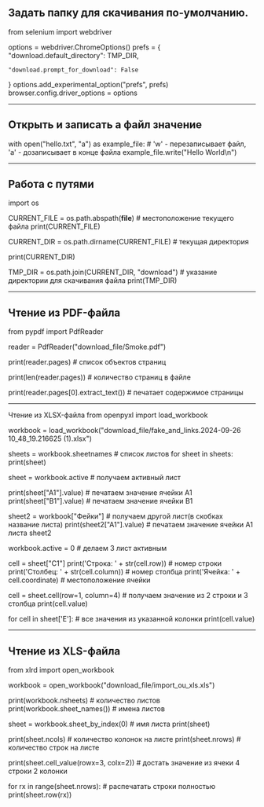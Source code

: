 Задать папку для скачивания по-умолчанию.
---
from selenium import webdriver

options = webdriver.ChromeOptions()
prefs = {
    "download.default_directory": TMP_DIR,

    "download.prompt_for_download": False
}
options.add_experimental_option("prefs", prefs)
browser.config.driver_options = options

---
Открыть и записать a файл значение
---
with open("hello.txt", "a") as example_file:  # 'w' - перезаписывает файл, 'а' - дозаписывает в конце файла
    example_file.write("Hello World\n")

----
Работа с путями
---
import os

CURRENT_FILE = os.path.abspath(__file__)  # местоположение текущего файла
print(CURRENT_FILE)

CURRENT_DIR = os.path.dirname(CURRENT_FILE)  # текущая директория

print(CURRENT_DIR)

TMP_DIR = os.path.join(CURRENT_DIR, "download")  # указание директории для скачивания файла
print(TMP_DIR)

---
Чтение из PDF-файла
---
from pypdf import PdfReader

reader = PdfReader("download_file/Smoke.pdf")

print(reader.pages)  # список объектов страниц

print(len(reader.pages))  # количество страниц в файле

print(reader.pages[0].extract_text())  # печатает содержимое страницы

---
Чтение из XLSX-файла
from openpyxl import load_workbook

workbook = load_workbook("download_file/fake_and_links.2024-09-26 10_48_19.216625 (1).xlsx")

sheets = workbook.sheetnames  # список листов
for sheet in sheets:
    print(sheet)

sheet = workbook.active  # получаем активный лист

print(sheet["A1"].value)  # печатаем значение ячейки A1
print(sheet["B1"].value)  # печатаем значение ячейки B1

sheet2 = workbook["Фейки"]  # получаем другой лист(в скобках название листа)
print(sheet2["A1"].value)  # печатаем значение ячейки A1 листа sheet2

workbook.active = 0  # делаем 3 лист активным

cell = sheet["C1"]
print('Строка: ' + str(cell.row))       # номер строки
print('Столбец: ' + str(cell.column))   # номер столбца
print('Ячейка: ' + cell.coordinate)     # местоположение ячейки

cell = sheet.cell(row=1, column=4)      # получаем значение из 2 строки и 3 столбца
print(cell.value)

for cell in sheet['E']:  # все значения из указанной колонки
    print(cell.value)

---
Чтение из XLS-файла
---

from xlrd import open_workbook

workbook = open_workbook("download_file/import_ou_xls.xls")

print(workbook.nsheets)         # количество листов
print(workbook.sheet_names())   # имена листов

sheet = workbook.sheet_by_index(0)  # имя листа
print(sheet)

print(sheet.ncols)  # количество колонок на листе
print(sheet.nrows)  # количество строк на листе

print(sheet.cell_value(rowx=3, colx=2))     # достать значение из ячеки 4 строки 2 колонки

for rx in range(sheet.nrows):               # распечатать строки полностью
    print(sheet.row(rx))
